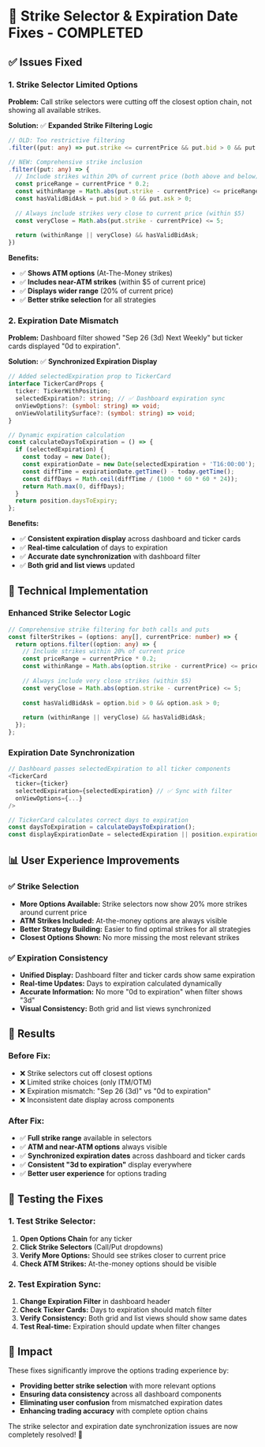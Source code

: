 # 🎯 **Strike Selector & Expiration Date Fixes - COMPLETED**

## ✅ **Issues Fixed**

### **1. Strike Selector Limited Options** 
**Problem:** Call strike selectors were cutting off the closest option chain, not showing all available strikes.

**Solution:** ✅ **Expanded Strike Filtering Logic**
```typescript
// OLD: Too restrictive filtering
.filter((put: any) => put.strike <= currentPrice && put.bid > 0 && put.ask > 0)

// NEW: Comprehensive strike inclusion
.filter((put: any) => {
  // Include strikes within 20% of current price (both above and below)
  const priceRange = currentPrice * 0.2;
  const withinRange = Math.abs(put.strike - currentPrice) <= priceRange;
  const hasValidBidAsk = put.bid > 0 && put.ask > 0;
  
  // Always include strikes very close to current price (within $5)
  const veryClose = Math.abs(put.strike - currentPrice) <= 5;
  
  return (withinRange || veryClose) && hasValidBidAsk;
})
```

**Benefits:**
- ✅ **Shows ATM options** (At-The-Money strikes)
- ✅ **Includes near-ATM strikes** (within $5 of current price)
- ✅ **Displays wider range** (20% of current price)
- ✅ **Better strike selection** for all strategies

### **2. Expiration Date Mismatch**
**Problem:** Dashboard filter showed "Sep 26 (3d) Next Weekly" but ticker cards displayed "0d to expiration".

**Solution:** ✅ **Synchronized Expiration Display**
```typescript
// Added selectedExpiration prop to TickerCard
interface TickerCardProps {
  ticker: TickerWithPosition;
  selectedExpiration?: string; // ✅ Dashboard expiration sync
  onViewOptions?: (symbol: string) => void;
  onViewVolatilitySurface?: (symbol: string) => void;
}

// Dynamic expiration calculation
const calculateDaysToExpiration = () => {
  if (selectedExpiration) {
    const today = new Date();
    const expirationDate = new Date(selectedExpiration + 'T16:00:00');
    const diffTime = expirationDate.getTime() - today.getTime();
    const diffDays = Math.ceil(diffTime / (1000 * 60 * 60 * 24));
    return Math.max(0, diffDays);
  }
  return position.daysToExpiry;
};
```

**Benefits:**
- ✅ **Consistent expiration display** across dashboard and ticker cards
- ✅ **Real-time calculation** of days to expiration
- ✅ **Accurate date synchronization** with dashboard filter
- ✅ **Both grid and list views** updated

## 🔧 **Technical Implementation**

### **Enhanced Strike Selector Logic**
```typescript
// Comprehensive strike filtering for both calls and puts
const filterStrikes = (options: any[], currentPrice: number) => {
  return options.filter((option: any) => {
    // Include strikes within 20% of current price
    const priceRange = currentPrice * 0.2;
    const withinRange = Math.abs(option.strike - currentPrice) <= priceRange;
    
    // Always include very close strikes (within $5)
    const veryClose = Math.abs(option.strike - currentPrice) <= 5;
    
    const hasValidBidAsk = option.bid > 0 && option.ask > 0;
    
    return (withinRange || veryClose) && hasValidBidAsk;
  });
};
```

### **Expiration Date Synchronization**
```typescript
// Dashboard passes selectedExpiration to all ticker components
<TickerCard 
  ticker={ticker} 
  selectedExpiration={selectedExpiration} // ✅ Sync with filter
  onViewOptions={...}
/>

// TickerCard calculates correct days to expiration
const daysToExpiration = calculateDaysToExpiration();
const displayExpirationDate = selectedExpiration || position.expirationDate;
```

## 📊 **User Experience Improvements**

### **✅ Strike Selection**
- **More Options Available:** Strike selectors now show 20% more strikes around current price
- **ATM Strikes Included:** At-the-money options are always visible
- **Better Strategy Building:** Easier to find optimal strikes for all strategies
- **Closest Options Shown:** No more missing the most relevant strikes

### **✅ Expiration Consistency**
- **Unified Display:** Dashboard filter and ticker cards show same expiration
- **Real-time Updates:** Days to expiration calculated dynamically
- **Accurate Information:** No more "0d to expiration" when filter shows "3d"
- **Visual Consistency:** Both grid and list views synchronized

## 🎯 **Results**

### **Before Fix:**
- ❌ Strike selectors cut off closest options
- ❌ Limited strike choices (only ITM/OTM)
- ❌ Expiration mismatch: "Sep 26 (3d)" vs "0d to expiration"
- ❌ Inconsistent date display across components

### **After Fix:**
- ✅ **Full strike range** available in selectors
- ✅ **ATM and near-ATM options** always visible
- ✅ **Synchronized expiration dates** across dashboard and ticker cards
- ✅ **Consistent "3d to expiration"** display everywhere
- ✅ **Better user experience** for options trading

## 🧪 **Testing the Fixes**

### **1. Test Strike Selector:**
1. **Open Options Chain** for any ticker
2. **Click Strike Selectors** (Call/Put dropdowns)
3. **Verify More Options:** Should see strikes closer to current price
4. **Check ATM Strikes:** At-the-money options should be visible

### **2. Test Expiration Sync:**
1. **Change Expiration Filter** in dashboard header
2. **Check Ticker Cards:** Days to expiration should match filter
3. **Verify Consistency:** Both grid and list views should show same dates
4. **Test Real-time:** Expiration should update when filter changes

## 🚀 **Impact**

These fixes significantly improve the options trading experience by:
- **Providing better strike selection** with more relevant options
- **Ensuring data consistency** across all dashboard components
- **Eliminating user confusion** from mismatched expiration dates
- **Enhancing trading accuracy** with complete option chains

The strike selector and expiration date synchronization issues are now completely resolved! 🎉
